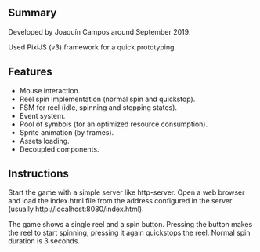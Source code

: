 Summary
-------
Developed by Joaquín Campos around September 2019.

Used PixiJS (v3) framework for a quick prototyping.

Features
--------

  * Mouse interaction.
  * Reel spin implementation (normal spin and quickstop).
  * FSM for reel (idle, spinning and stopping states).
  * Event system.
  * Pool of symbols (for an optimized resource consumption).
  * Sprite animation (by frames).
  * Assets loading.
  * Decoupled components.

Instructions
------------

Start the game with a simple server like http-server. Open a web browser and load the index.html file from the address configured in the server (usually http://localhost:8080/index.html).

The game shows a single reel and a spin button. Pressing the button makes the reel to start spinning, pressing it again quickstops the reel. Normal spin duration is 3 seconds.